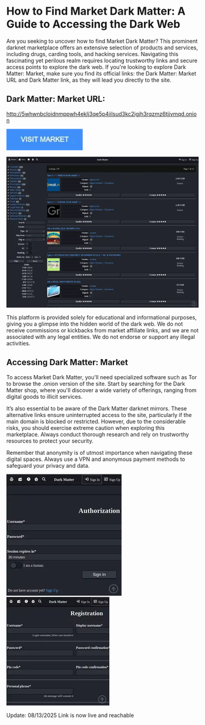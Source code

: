# How to Find Market Dark Matter: A Guide to Accessing the Dark Web

Are you seeking to uncover how to find Market Dark Matter? This prominent darknet marketplace offers an extensive selection of products and services, including drugs, carding tools, and hacking services. Navigating this fascinating yet perilous realm requires locating trustworthy links and secure access points to explore the dark web. If you're looking to explore Dark Matter: Market, make sure you find its official links: the Dark Matter: Market URL and Dark Matter link, as they will lead you directly to the site.

## Dark Matter: Market URL:

http://5whwnbcloidnmppwh4eklj3qe5p4iilsud3kc2igjh3rqzmz6tjjvmqd.onion

[<img src="/media/vector.webp" width="200">](http://5whwnbcloidnmppwh4eklj3qe5p4iilsud3kc2igjh3rqzmz6tjjvmqd.onion)

<a href="http://5whwnbcloidnmppwh4eklj3qe5p4iilsud3kc2igjh3rqzmz6tjjvmqd.onion"><img src="/media/long.webp" alt="image" style="max-width: 100%;"><a>

This platform is provided solely for educational and informational purposes, giving you a glimpse into the hidden world of the dark web. We do not receive commissions or kickbacks from market affiliate links, and we are not associated with any legal entities. We do not endorse or support any illegal activities.

## Accessing Dark Matter: Market

To access Market Dark Matter, you'll need specialized software such as Tor to browse the .onion version of the site. Start by searching for the Dark Matter shop, where you'll discover a wide variety of offerings, ranging from digital goods to illicit services.

It’s also essential to be aware of the Dark Matter darknet mirrors. These alternative links ensure uninterrupted access to the site, particularly if the main domain is blocked or restricted. However, due to the considerable risks, you should exercise extreme caution when exploring this marketplace. Always conduct thorough research and rely on trustworthy resources to protect your security.

Remember that anonymity is of utmost importance when navigating these digital spaces. Always use a VPN and anonymous payment methods to safeguard your privacy and data.

<a href="http://5whwnbcloidnmppwh4eklj3qe5p4iilsud3kc2igjh3rqzmz6tjjvmqd.onion"><img src="/media/picture.webp" alt="image" style="max-width: 100%;"><a>  <a href="http://5whwnbcloidnmppwh4eklj3qe5p4iilsud3kc2igjh3rqzmz6tjjvmqd.onion"><img src="/media/help.webp" alt="image" style="max-width: 100%;"><a>

















Update:  08/13/2025 Link is now live and reachable